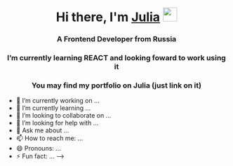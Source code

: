 <h1 align="center">Hi there, I'm <a href="https://julia-khakimova-portfolio.glitch.me/"target="_blank">Julia</a> 
<img src="https://github.com/blackcater/blackcater/raw/main/images/Hi.gif" height="32"/></h1>
<h3 align="center">A Frontend Developer from Russia</h3>

<h3 align="center"> I’m currently learning REACT and looking foward to work using it</h3>

<h3 align="center"> You may find my portfolio on Julia (just link on it)</h3>







- 🔭 I’m currently working on ...
- 🌱 I’m currently learning ...
- 👯 I’m looking to collaborate on ...
- 🤔 I’m looking for help with ...
- 💬 Ask me about ...
- 📫 How to reach me: ...
- 😄 Pronouns: ...
- ⚡ Fun fact: ...
-->
